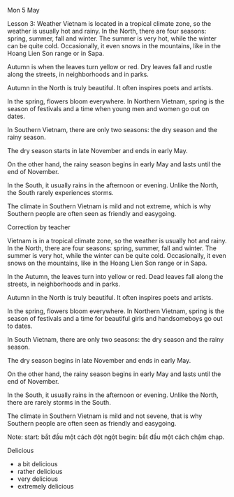 Mon 5 May

Lesson 3: Weather
Vietnam is located in a tropical climate zone, so the weather is usually hot and rainy. In the North, there are four seasons: spring, summer, fall and winter. The summer is very hot, while the winter can be quite cold. Occasionally, it even snows in the mountains, like in the Hoang Lien Son range or in Sapa.

Autumn is when the leaves turn yellow or red. Dry leaves fall and rustle along the streets, in neighborhoods and in parks.

Autumn in the North is truly beautiful. It often inspires poets and artists.

In the spring, flowers bloom everywhere. In Northern Vietnam, spring is the season of festivals and a time when young men and women go out on dates.

In Southern Vietnam, there are only two seasons: the dry season and the rainy season.

The dry season starts in late November and ends in early May.

On the other hand, the rainy season begins in early May and lasts until the end of November.

In the South, it usually rains in the afternoon or evening. Unlike the North, the South rarely experiences storms.

The climate in Southern Vietnam is mild and not extreme, which is why Southern people are often seen as friendly and easygoing.


Correction by teacher

Vietnam is in a tropical climate zone, so the weather is usually hot and rainy. In the North, there are four seasons: spring, summer, fall and winter. The summer is very hot, while the winter can be quite cold. Occasionally, it even snows on the mountains, like in the Hoang Lien Son range or in Sapa.

In the Autumn, the leaves turn into yellow or red. Dead leaves fall along the streets, in neighborhoods and in parks.

Autumn in the North is truly beautiful. It often inspires poets and artists.

In the spring, flowers bloom everywhere. In Northern Vietnam, spring is the season of festivals and a time for beautiful girls and handsomeboys go out to dates.

In South Vietnam, there are only two seasons: the dry season and the rainy season.

The dry season begins in late November and ends in early May.

On the other hand, the rainy season begins in early May and lasts until the end of November.

In the South, it usually rains in the afternoon or evening. Unlike the North, there are rarely storms in the South.

The climate in Southern Vietnam is mild and not sevene, that is why Southern people are often seen as friendly and easygoing.

Note:
start: bắt đầu một cách đột ngột
begin: bắt đầu một cách chậm chạp.

Delicious 
- a bit delicious
- rather delicious
- very delicious
- extremely delicious
